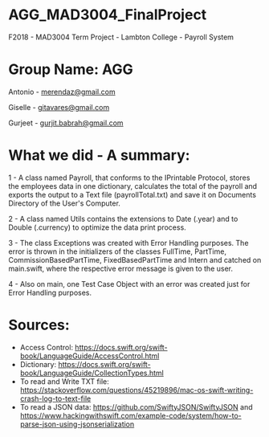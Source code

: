 # AGG_MAD3004_FinalProject
F2018 - MAD3004 Term Project - Lambton College - Payroll System

# Group Name: AGG
Antonio - merendaz@gmail.com

Giselle - gitavares@gmail.com

Gurjeet - gurjit.babrah@gmail.com

# What we did - A summary:
1 - A class named Payroll, that conforms to the IPrintable Protocol, stores the employees data in one dictionary, calculates the total of the payroll and exports the output to a Text file (payrollTotal.txt) and save it on Documents Directory of the User's Computer.

2 - A class named Utils contains the extensions to Date (.year) and to Double (.currency) to optimize the data print process.

3 - The class Exceptions was created with Error Handling purposes. The error is thrown in the initializers of the classes FullTime, PartTime, CommissionBasedPartTime, FixedBasedPartTime and Intern and catched on main.swift, where the respective error message is given to the user. 

4 - Also on main, one Test Case Object with an error was created  just for Error Handling purposes.


# Sources:
- Access Control: https://docs.swift.org/swift-book/LanguageGuide/AccessControl.html
- Dictionary: https://docs.swift.org/swift-book/LanguageGuide/CollectionTypes.html
- To read and Write TXT file: https://stackoverflow.com/questions/45219896/mac-os-swift-writing-crash-log-to-text-file
- To read a JSON data: https://github.com/SwiftyJSON/SwiftyJSON and https://www.hackingwithswift.com/example-code/system/how-to-parse-json-using-jsonserialization


